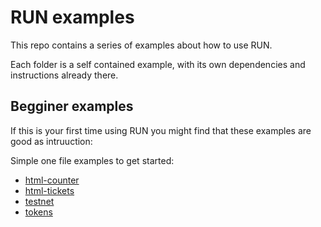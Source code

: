 # RUN examples

This repo contains a series of examples about how to use RUN.

Each folder is a self contained example, with its own dependencies and
instructions already there.

## Begginer examples

If this is your first time using RUN you might find that these examples are
good as intruuction:

Simple one file examples to get started:
- [html-counter](./html-counter)
- [html-tickets](./html-tickets)
- [testnet](./testnet)
- [tokens](./tokens)



